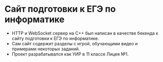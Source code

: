 # Сайт подготовки к ЕГЭ по информатике
- HTTP и WebSocket сервер на C++ был написан в качестве бекенда к сайту подготовки к ЕГЭ по информатике.
- Сам сайт содержит разделы с игрой, обучающими видео и примерами некоторых заданий.
- Проект разрабатывался как УИР в 11 классе Лицея №1.
